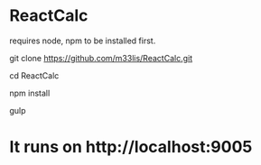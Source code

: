 # ReactCalc

requires node, npm to be installed first.


 git clone https://github.com/m33lis/ReactCalc.git
 
 cd ReactCalc
 
 npm install
 
 gulp

# It runs on http://localhost:9005